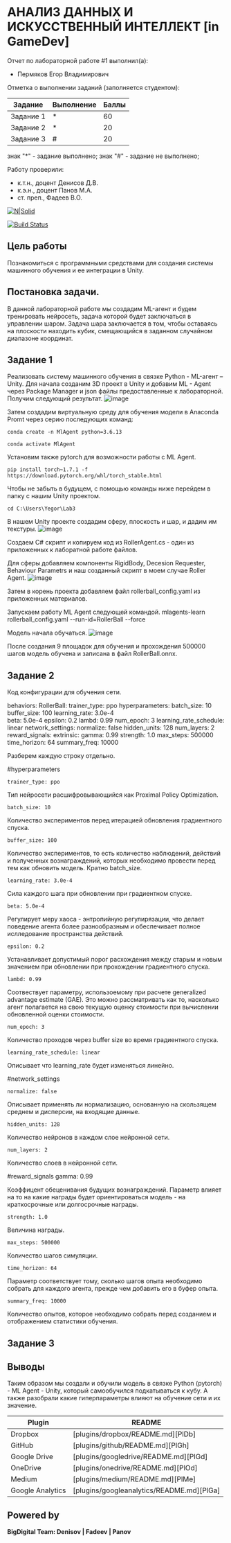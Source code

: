 # АНАЛИЗ ДАННЫХ И ИСКУССТВЕННЫЙ ИНТЕЛЛЕКТ [in GameDev]
Отчет по лабораторной работе #1 выполнил(а):
- Пермяков Егор Владимирович

Отметка о выполнении заданий (заполняется студентом):

| Задание | Выполнение | Баллы |
| ------ | ------ | ------ |
| Задание 1 | * | 60 |
| Задание 2 | * | 20 |
| Задание 3 | # | 20 |

знак "*" - задание выполнено; знак "#" - задание не выполнено;

Работу проверили:
- к.т.н., доцент Денисов Д.В.
- к.э.н., доцент Панов М.А.
- ст. преп., Фадеев В.О.

[![N|Solid](https://cldup.com/dTxpPi9lDf.thumb.png)](https://nodesource.com/products/nsolid)

[![Build Status](https://travis-ci.org/joemccann/dillinger.svg?branch=master)](https://travis-ci.org/joemccann/dillinger)


## Цель работы
Познакомиться с программными средствами для создания системы машинного обучения и ее интеграции в Unity.

## Постановка задачи.
В данной лабораторной работе мы создадим ML-агент и будем тренировать нейросеть, задача которой будет заключаться в управлении шаром. Задача шара заключается в том, чтобы оставаясь на плоскости находить кубик, смещающийся в заданном случайном диапазоне координат.

## Задание 1
Реализовать систему машинного обучения в связке Python - ML-агент  – Unity.
Для начала созданим 3D проект в Unity и добавим ML - Agent через Package Manager и json файлы предоставленные к лабораторной.
Получим следующий результат.
![image](https://user-images.githubusercontent.com/114165213/196630099-665b51df-a5eb-408a-8fcb-12ee47abc454.png)

Затем создадим виртуальную среду для обучения модели в Anaconda Promt через серию последующих команд:

    conda create -n MlAgent python=3.6.13

    conda activate MlAgent

Установим также pytorch для возможности работы с ML Agent.

    pip install torch~1.7.1 -f https://download.pytorch.org/whl/torch_stable.html

Чтобы не забыть в будущем, с помощью команды ниже перейдем в папку с нашим Unity проектом.

    cd C:\Users\Yegor\Lab3

В нашем Unity проекте создадим сферу, плоскость и шар, и дадим им текстуры.
![image](https://user-images.githubusercontent.com/114165213/196631358-1305444e-e908-48ed-b7dc-8022828ab682.png)


Создаем C# скрипт и копируем код из RollerAgent.cs - один из приложенных к лаборатной работе файлов.

Для сферы добавляем компоненты RigidBody, Decesion Requester, Behaviour Parametrs и наш созданный скрипт в моем случае Roller Agent.
![image](https://user-images.githubusercontent.com/114165213/196632622-8efa0580-6362-48d6-ab78-51affdbed878.png)

Затем в корень проекта добавляем файл rollerball_config.yaml из приложенных материалов.

Запускаем работу ML Agent следующей командой.
    mlagents-learn rollerball_config.yaml --run-id=RollerBall --force

Модель начала обучаться.
![image](https://user-images.githubusercontent.com/114165213/196635333-e5f82db7-fd43-42d3-afa7-f34707c46acd.png)

После создания 9 площадок для обучения и прохождения 500000 шагов модель обучена и записана в файл RollerBall.onnx.

## Задание 2

Код конфигурации для обучения сети.
    
behaviors:
RollerBall:
    trainer_type: ppo
    hyperparameters:
      batch_size: 10
      buffer_size: 100
      learning_rate: 3.0e-4   
      beta: 5.0e-4
      epsilon: 0.2
      lambd: 0.99
      num_epoch: 3
      learning_rate_schedule: linear
    network_settings:
      normalize: false
      hidden_units: 128
      num_layers: 2
    reward_signals:
      extrinsic:
        gamma: 0.99 
        strength: 1.0
    max_steps: 500000
    time_horizon: 64
    summary_freq: 10000
    
Разберем каждую строку отдельно.

#hyperparameters

    trainer_type: ppo

Тип нейросети расшифровывающийся как Proximal Policy Optimization.

    batch_size: 10

Количество экспериментов перед итерацией обновления градиентного спуска.

    buffer_size: 100

Количество экспериментов, то есть количество наблюдений, действий и полученных вознаграждений, которых необходимо провести перед тем как обновить модель. Кратно batch_size.

    learning_rate: 3.0e-4 

Сила каждого шага при обновлении при градиентном спуске.

    beta: 5.0e-4

Регулирует меру хаоса - энтропийную регулирязации, что делает поведение агента более разнообразным и обеспечивает полное ислледование пространства действий.

    epsilon: 0.2

Устанавливает допустимый порог расхождения между старым и новым значением при обновлении при прохождении градиентного спуска.

    lambd: 0.99

Соотвествует параметру, использоемому при расчете generalized advantage estimate (GAE). Это можно рассматривать как то, насколько агент полагается на свою текущую оценку стоимости при вычислении обновленной оценки стоимости.

    num_epoch: 3

Количество проходов через buffer size во время градиентного спуска.

    learning_rate_schedule: linear

Описывает что learning_rate будет изменяться линейно.

#network_settings

    normalize: false

Описывает применять ли нормализацию, основанную на скользящем среднем и дисперсии, на входящие данные.

    hidden_units: 128

Количество нейронов в каждом слое нейронной сети.

    num_layers: 2

Количество слоев в нейронной сети.


#reward_signals
    gamma: 0.99 

Коэффицент обеценивания будущих вознаграждений. Параметр влияет на то на какие награды будет ориентироваться модель - на краткосрочные или долгосрочные награды.

    strength: 1.0

Величина награды.

    max_steps: 500000

Количество шагов симуляции.

    time_horizon: 64

Параметр соответствует тому, сколько шагов опыта необходимо собрать для каждого агента, прежде чем добавить его в буфер опыта.

    summary_freq: 10000

Количество опытов, которое необходимо собрать перед созданием и отображением статистики обучения.


## Задание 3

## Выводы

Таким образом мы создали и обучили модель в связке Python (pytorch) - ML Agent - Unity, который самообучился подкатываться к кубу. А также разобрали какие гиперпараметры влияют на обучение сети и их значение.

| Plugin | README |
| ------ | ------ |
| Dropbox | [plugins/dropbox/README.md][PlDb] |
| GitHub | [plugins/github/README.md][PlGh] |
| Google Drive | [plugins/googledrive/README.md][PlGd] |
| OneDrive | [plugins/onedrive/README.md][PlOd] |
| Medium | [plugins/medium/README.md][PlMe] |
| Google Analytics | [plugins/googleanalytics/README.md][PlGa] |

## Powered by

**BigDigital Team: Denisov | Fadeev | Panov**
